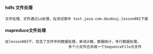 #### hdfs 文件处理
    文件处理、文件通过io处理，在测试类中 test.java.com.doudouj.lesson001下面
    
#### mapreduce文件处理
    在lesson003下，包含了文件中的数据处理，单词计数，数据统计，多行数据处理，
                                 多个小文件合并成一个SequenceFile大文件